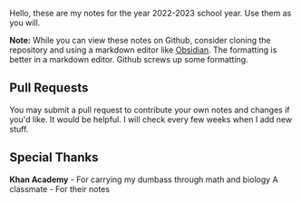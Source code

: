 Hello, these are my notes for the year 2022-2023 school year. Use them as you will. 

**Note:** While you can view these notes on Github, consider cloning the repository and using a markdown editor like [Obsidian](https://obsidian.md/). The formatting is better in a markdown editor. Github screws up some formatting.

## Pull Requests
You may submit a pull request to contribute your own notes and changes if you'd like. It would be helpful. I will check every few weeks when I add new stuff.

## Special Thanks
**Khan Academy** - For carrying my dumbass through math and biology 
A classmate - For their notes 